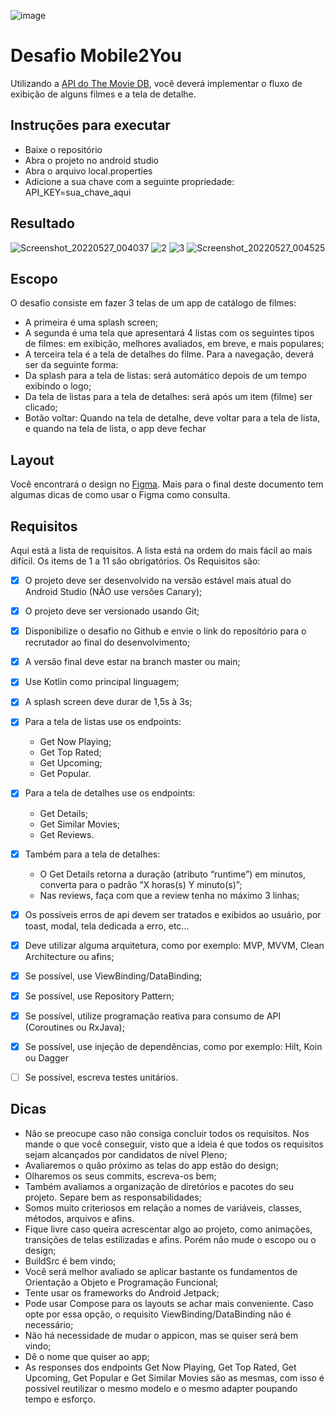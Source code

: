 ![image](https://user-images.githubusercontent.com/38586541/170346215-9c8b6a24-1324-4a72-a05f-026d2353808c.png)
# Desafio Mobile2You
Utilizando a [API do The Movie DB](https://developers.themoviedb.org/3/getting-started/introduction), você deverá implementar o fluxo de exibição de alguns filmes e a tela de detalhe.

## Instruções para executar
- Baixe o repositório
- Abra o projeto no android studio
- Abra o arquivo local.properties
- Adicione a sua chave com a seguinte propriedade: API_KEY=sua_chave_aqui

## Resultado 
![Screenshot_20220527_004037](https://user-images.githubusercontent.com/38586541/170624993-89639cf7-30b5-4e54-8289-c86a2b27e122.png)
![2](https://user-images.githubusercontent.com/38586541/170625001-f14df9b9-315d-4bb3-a90c-1c64f5f0baec.png)
![3](https://user-images.githubusercontent.com/38586541/170625168-87fc653f-02e5-410b-a6e9-6b56b460bfbc.png)
![Screenshot_20220527_004525](https://user-images.githubusercontent.com/38586541/170625173-ca0cf18d-05c0-4a98-a6c0-dff06270d12e.png)

## Escopo

O desafio consiste em fazer 3 telas de um app de catálogo de filmes:
- A primeira é uma splash screen;
- A segunda é uma tela que apresentará 4 listas com os seguintes tipos de filmes: em exibição,
melhores avaliados, em breve, e mais populares;
- A terceira tela é a tela de detalhes do filme.
Para a navegação, deverá ser da seguinte forma:
- Da splash para a tela de listas: será automático depois de um tempo exibindo o logo;
- Da tela de listas para a tela de detalhes: será após um item (filme) ser clicado;
- Botão voltar: Quando na tela de detalhe, deve voltar para a tela de lista, e quando na tela de
lista, o app deve fechar

## Layout

Você encontrará o design no [Figma](https://www.figma.com/file/lcEPPAV3Caq0AhtDMZJ8Kq/Processos-Seletivos?node-id=2%3A2). Mais para o final deste documento tem algumas dicas de como usar o
Figma como consulta.

## Requisitos
Aqui está a lista de requisitos. A lista está na ordem do mais fácil ao mais difícil. Os items de 1 a 11 são
obrigatórios. Os Requisitos são:
- [x] O projeto deve ser desenvolvido na versão estável mais atual do Android Studio (NÃO use
versões Canary);
- [x] O projeto deve ser versionado usando Git;
- [x] Disponibilize o desafio no Github e envie o link do repositório para o recrutador ao final do
desenvolvimento;
- [x] A versão final deve estar na branch master ou main;
- [x] Use Kotlin como principal linguagem;
- [x] A splash screen deve durar de 1,5s à 3s;
- [x] Para a tela de listas use os endpoints:
  - Get Now Playing;
  - Get Top Rated;
  - Get Upcoming;
  - Get Popular.
- [x] Para a tela de detalhes use os endpoints:
  - Get Details;
  - Get Similar Movies;
  - Get Reviews.
- [x] Também para a tela de detalhes:
  - O Get Details retorna a duração (atributo “runtime”) em minutos, converta para o padrão “X horas(s) Y minuto(s)”;
  - Nas reviews, faça com que a review tenha no máximo 3 linhas;
- [x] Os possíveis erros de api devem ser tratados e exibidos ao usuário, por toast, modal, tela dedicada a erro, etc...
- [x] Deve utilizar alguma arquitetura, como por exemplo: MVP, MVVM, Clean Architecture ou afins;
- [x] Se possível, use ViewBinding/DataBinding;
- [x] Se possível, use Repository Pattern;
- [x] Se possível, utilize programação reativa para consumo de API (Coroutines ou RxJava);
- [x] Se possível, use injeção de dependências, como por exemplo: Hilt, Koin ou Dagger
- [ ] Se possível, escreva testes unitários.


## Dicas

- Não se preocupe caso não consiga concluir todos os requisitos. Nos mande o que você conseguir, visto que a ideia é que todos os requisitos sejam alcançados por candidatos de nível Pleno;
- Avaliaremos o quão próximo as telas do app estão do design;
- Olharemos os seus commits, escreva-os bem;
- Também avaliamos a organização de diretórios e pacotes do seu projeto. Separe bem as responsabilidades;
- Somos muito criteriosos em relação a nomes de variáveis, classes, métodos, arquivos e afins.
- Fique livre caso queira acrescentar algo ao projeto, como animações, transições de telas estilizadas e afins. Porém não mude o escopo ou o design;
- BuildSrc é bem vindo;
- Você será melhor avaliado se aplicar bastante os fundamentos de Orientação a Objeto e Programação Funcional;
- Tente usar os frameworks do Android Jetpack;
- Pode usar Compose para os layouts se achar mais conveniente. Caso opte por essa opção, o
requisito ViewBinding/DataBinding não é necessário;
- Não há necessidade de mudar o appicon, mas se quiser será bem vindo;
- Dê o nome que quiser ao app;
- As responses dos endpoints Get Now Playing, Get Top Rated, Get Upcoming, Get Popular e Get Similar Movies são as mesmas, com isso é possível reutilizar o mesmo modelo e o mesmo adapter poupando tempo e esforço.
